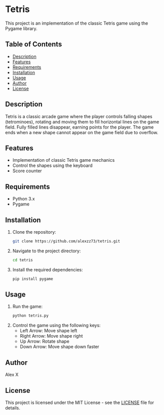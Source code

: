 # Tetris

This project is an implementation of the classic Tetris game using the Pygame library.

## Table of Contents

- [Description](#description)
- [Features](#features)
- [Requirements](#requirements)
- [Installation](#installation)
- [Usage](#usage)
- [Author](#author)
- [License](#license)

## Description

Tetris is a classic arcade game where the player controls falling shapes (tetrominoes), rotating and moving them to fill horizontal lines on the game field. Fully filled lines disappear, earning points for the player. The game ends when a new shape cannot appear on the game field due to overflow.

## Features

- Implementation of classic Tetris game mechanics
- Control the shapes using the keyboard
- Score counter

## Requirements

- Python 3.x
- Pygame

## Installation

1. Clone the repository:
    ```sh
    git clone https://github.com/alexzz73/tetris.git
    ```
2. Navigate to the project directory:
    ```sh
    cd tetris
    ```
3. Install the required dependencies:
    ```sh
    pip install pygame
    ```

## Usage

1. Run the game:
    ```sh
    python tetris.py
    ```
2. Control the game using the following keys:
    - Left Arrow: Move shape left
    - Right Arrow: Move shape right
    - Up Arrow: Rotate shape
    - Down Arrow: Move shape down faster

## Author

Alex X

## License

This project is licensed under the MIT License - see the [LICENSE](LICENSE) file for details.
